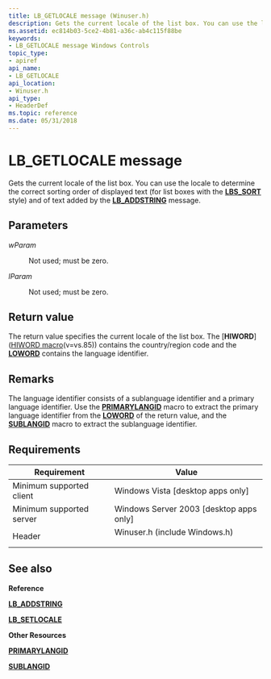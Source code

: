 ```yaml
---
title: LB_GETLOCALE message (Winuser.h)
description: Gets the current locale of the list box. You can use the locale to determine the correct sorting order of displayed text (for list boxes with the LBS\_SORT style) and of text added by the LB\_ADDSTRING message.
ms.assetid: ec814b03-5ce2-4b81-a36c-ab4c115f88be
keywords:
- LB_GETLOCALE message Windows Controls
topic_type:
- apiref
api_name:
- LB_GETLOCALE
api_location:
- Winuser.h
api_type:
- HeaderDef
ms.topic: reference
ms.date: 05/31/2018
---
```


# LB\_GETLOCALE message

Gets the current locale of the list box. You can use the locale to determine the correct sorting order of displayed text (for list boxes with the [**LBS\_SORT**](list-box-styles.md) style) and of text added by the [**LB\_ADDSTRING**](lb-addstring.md) message.

## Parameters

<dl> <dt>

*wParam* 
</dt> <dd>

Not used; must be zero.

</dd> <dt>

*lParam* 
</dt> <dd>

Not used; must be zero.

</dd> </dl>

## Return value

The return value specifies the current locale of the list box. The [**HIWORD**]([HIWORD macro](../winmsg/hiword.md)(v=vs.85)) contains the country/region code and the [**LOWORD**](/previous-versions/windows/desktop/legacy/ms632659(v=vs.85)) contains the language identifier.

## Remarks

The language identifier consists of a sublanguage identifier and a primary language identifier. Use the [**PRIMARYLANGID**](/windows/desktop/api/winnt/nf-winnt-primarylangid) macro to extract the primary language identifier from the [**LOWORD**](/previous-versions/windows/desktop/legacy/ms632659(v=vs.85)) of the return value, and the [**SUBLANGID**](/windows/desktop/api/winnt/nf-winnt-sublangid) macro to extract the sublanguage identifier.

## Requirements



| Requirement | Value |
|-------------------------------------|----------------------------------------------------------------------------------------------------------|
| Minimum supported client<br/> | Windows Vista \[desktop apps only\]<br/>                                                           |
| Minimum supported server<br/> | Windows Server 2003 \[desktop apps only\]<br/>                                                     |
| Header<br/>                   | <dl> <dt>Winuser.h (include Windows.h)</dt> </dl> |



## See also

<dl> <dt>

**Reference**
</dt> <dt>

[**LB\_ADDSTRING**](lb-addstring.md)
</dt> <dt>

[**LB\_SETLOCALE**](lb-setlocale.md)
</dt> <dt>

**Other Resources**
</dt> <dt>

[**PRIMARYLANGID**](/windows/desktop/api/winnt/nf-winnt-primarylangid)
</dt> <dt>

[**SUBLANGID**](/windows/desktop/api/winnt/nf-winnt-sublangid)
</dt> </dl>

 


